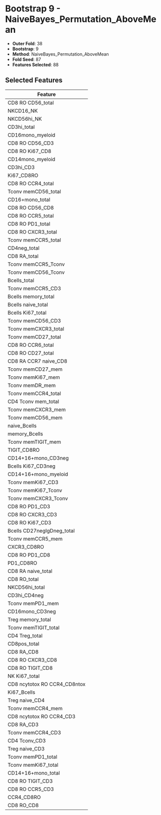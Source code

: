 # Bootstrap 9 - NaiveBayes_Permutation_AboveMean

- **Outer Fold**: 38
- **Bootstrap**: 9
- **Method**: NaiveBayes_Permutation_AboveMean
- **Fold Seed**: 87
- **Features Selected**: 88

## Selected Features

| Feature |
|---------|
| CD8 RO CD56_total |
| NKCD16_NK |
| NKCD56hi_NK |
| CD3hi_total |
| CD16mono_myeloid |
| CD8 RO CD56_CD3 |
| CD8 RO Ki67_CD8 |
| CD14mono_myeloid |
| CD3hi_CD3 |
| Ki67_CD8RO |
| CD8 RO CCR4_total |
| Tconv memCD56_total |
| CD16+mono_total |
| CD8 RO CD56_CD8 |
| CD8 RO CCR5_total |
| CD8 RO PD1_total |
| CD8 RO CXCR3_total |
| Tconv memCCR5_total |
| CD4neg_total |
| CD8 RA_total |
| Tconv memCCR5_Tconv |
| Tconv memCD56_Tconv |
| Bcells_total |
| Tconv memCCR5_CD3 |
| Bcells memory_total |
| Bcells naive_total |
| Bcells Ki67_total |
| Tconv memCD56_CD3 |
| Tconv memCXCR3_total |
| Tconv memCD27_total |
| CD8 RO CCR6_total |
| CD8 RO CD27_total |
| CD8 RA CCR7 naive_CD8 |
| Tconv memCD27_mem |
| Tconv memKi67_mem |
| Tconv memDR_mem |
| Tconv memCCR4_total |
| CD4 Tconv mem_total |
| Tconv memCXCR3_mem |
| Tconv memCD56_mem |
| naive_Bcells |
| memory_Bcells |
| Tconv memTIGIT_mem |
| TIGIT_CD8RO |
| CD14+16+mono_CD3neg |
| Bcells Ki67_CD3neg |
| CD14+16+mono_myeloid |
| Tconv memKi67_CD3 |
| Tconv memKi67_Tconv |
| Tconv memCXCR3_Tconv |
| CD8 RO PD1_CD3 |
| CD8 RO CXCR3_CD3 |
| CD8  RO Ki67_CD3 |
| Bcells CD27negIgDneg_total |
| Tconv memCCR5_mem |
| CXCR3_CD8RO |
| CD8 RO PD1_CD8 |
| PD1_CD8RO |
| CD8 RA naive_total |
| CD8 RO_total |
| NKCD56hi_total |
| CD3hi_CD4neg |
| Tconv memPD1_mem |
| CD16mono_CD3neg |
| Treg memory_total |
| Tconv memTIGIT_total |
| CD4 Treg_total |
| CD8pos_total |
| CD8 RA_CD8 |
| CD8 RO CXCR3_CD8 |
| CD8 RO TIGIT_CD8 |
| NK Ki67_total |
| CD8 ncytotox RO CCR4_CD8ntox |
| Ki67_Bcells |
| Treg naive_CD4 |
| Tconv memCCR4_mem |
| CD8 ncytotox RO CCR4_CD3 |
| CD8 RA_CD3 |
| Tconv memCCR4_CD3 |
| CD4 Tconv_CD3 |
| Treg naive_CD3 |
| Tconv memPD1_total |
| Tconv memKi67_total |
| CD14+16+mono_total |
| CD8 RO TIGIT_CD3 |
| CD8 RO CCR5_CD3 |
| CCR4_CD8RO |
| CD8 RO_CD8 |

